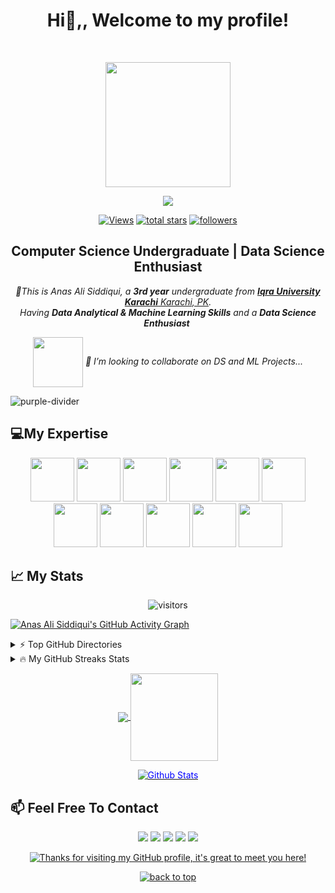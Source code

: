 <!-- Greetings -->
<h1 align="center">
	Hi👋,, Welcome to my profile!
</h1>
<br/>

<!-- Picture -->
<p align="center">
  <img src="https://github.com/thompsonemerson/thompsonemerson/raw/master/cover-thompson.png" height="200"/>
</p>


<!-- Typing SVG by DenverCoder1 - https://github.com/DenverCoder1/readme-typing-svg -->
<p align="center">
	<a href="https://github.com/DenverCoder1/readme-typing-svg"><img src="https://readme-typing-svg.herokuapp.com?color=%23BD561D&duration=6000&lines=I+am++into++Data+Science;I+am++into++Machine+Learning;I+am++into++Artificial+Inelligence+;I+am++into+Deep+Learning+;I+am++into++Big+Data;I+am++into++Computer+Vision!!&center=true&width=380&height=45"></a>
</p>


<!-- Social badges section -->
 <p align="center">
	<a href="https://github.com/anasali1671/"><img alt="Views" title="GitHub profile views" src="https://komarev.com/ghpvc/?username=anasali1671&label=Profile%20Views&color=red&style=for-the-badge"/></a>
	<a href="https://github.com/anasali1671?tab=repositories&sort=stargazers"><img alt="total stars" title="Total stars on GitHub" src="https://custom-icon-badges.herokuapp.com/badge/dynamic/json?logo=star&color=55960c&labelColor=488207&label=Stars&style=for-the-badge&query=%24.stars&url=https://api.github-star-counter.workers.dev/user/anasali1671"/></a>
  <a href="https://github.com/anasali1671?tab=followers">
    <img alt="followers" title="Follow me on Github" src="https://custom-icon-badges.herokuapp.com/github/followers/anasali1671?color=236ad3&labelColor=1155ba&style=for-the-badge&logo=person-add&label=Follow&logoColor=white"/></a>
</p>


<!-- Biography -->
<h2 align="center">Computer Science Undergraduate | Data Science Enthusiast</h2>
<p align="center">
  <em>
     👀This is Anas Ali Siddiqui, a <b>3rd year</b> undergraduate from <a href="https://iqra.edu.pk/"> <b>Iqra University Karachi</b> Karachi, PK</a>. <br>
     Having <b>Data Analytical & Machine Learning Skills</b> and a <b>Data Science Enthusiast</b>&nbsp;<br>
  </em> 
</p>
<p align="center">
  <em>
    <img align='center' src="https://media.giphy.com/media/M9gbBd9nbDrOTu1Mqx/giphy.gif" width="80">
    🎯  I’m looking to collaborate on DS and ML Projects...
  </em> 
  <br>
</p>

<!-- Purple line divider -->
![purple-divider](https://user-images.githubusercontent.com/7065401/52071927-c1cd7100-2562-11e9-908a-dde91ba14e59.png)


<!-- Expertise Logos -->
<h2 align="left">💻My Expertise</h2>
<p align="center">
<code><img height="70" src="https://www.vectorlogo.zone/logos/python/python-horizontal.svg"></code>
<code><img height="70" src="https://www.vectorlogo.zone/logos/jupyter/jupyter-ar21.svg"></code>
<code><img height="70" src="https://www.vectorlogo.zone/logos/tensorflow/tensorflow-icon.svg"></code>
<code><img height="70" src="https://www.vectorlogo.zone/logos/opencv/opencv-ar21.svg"></code>
<code><img height="70" src="https://www.vectorlogo.zone/logos/google_cloud/google_cloud-ar21.svg"></code>
<code><img height="70" src="https://www.vectorlogo.zone/logos/numpy/numpy-ar21.svg"></code>
<code><img height="70" src="https://github.com/valohai/ml-logos/blob/master/pandas.svg"></code>
<code><img height="70" src="https://www.vectorlogo.zone/logos/visualstudio_code/visualstudio_code-ar21.svg"></code>
<code><img height="70" src="https://img.icons8.com/ios/50/000000/ms-excel.png"></code>
<code><img height="70" src="https://img.icons8.com/color/48/000000/microsoft-sql-server.png"></code>
<code><img height="70" src="https://www.vectorlogo.zone/logos/pytorch/pytorch-ar21.svg"></code>
</p>


<!-- My Stats -->
<h2 align="left">📈 My Stats</h2>

<!-- visitor badge -->
<div align="center">
  <img src="https://visitor-badge.laobi.icu/badge?page_id=anasali1671.anasali1671" alt="visitors">
</div> 

<!-- Activity Graph -->
[![Anas Ali Siddiqui's GitHub Activity Graph](https://activity-graph.herokuapp.com/graph?username=anasali1671&&bg_color=090a07&color=b0c700&line=009c50&point=FFFFFF&hide_border=true&theme=merko)](https://github.com/anasali1671)


<!-- Hover option 1 -->
<details>
	<summary>⚡ Top GitHub Directories</summary>
	<br/>
	<p align="left">
  <a href="https://github.com/anasali1671/Machine-Learning"><img width="30%" height="30%" src="https://github-readme-stats.vercel.app/api/pin/?username=anasali1671&repo=Machine-Learning&show_icons=true&locale=en&layout=demo&theme=merko&hide_border=true" alt="github-readme-streak-stats"></a>
  <a href="https://github.com/anasali1671/Library_Management_System"><img width="30%" height="30%" src="https://github-readme-stats.vercel.app/api/pin/?username=anasali1671&repo=Library_Management_System&show_icons=true&locale=en&layout=demo&theme=merko&hide_border=true" alt="github-readme-streak-stats"></a>
  <a href="https://github.com/anasali1671/Contact-Management-System"><img width="30%" height="30%" src="https://github-readme-stats.vercel.app/api/pin/?username=anasali1671&repo=Contact-Management-System&show_icons=true&locale=en&layout=demo&theme=merko&hide_border=true" alt="custom-icon-badges"></a>
	</p>
</details>


<!-- Hover option 2 -->
<details>
	<summary>🔥 My GitHub Streaks Stats </summary>
	<br/>
	<img width="100%" src="https://github-readme-streak-stats.herokuapp.com/?user=anasali1671&show_icons=true&locale=en&layout=demo&theme=merko&hide_border=true" />
  <br/>
</details>

<!-- Stats -->
<p align="center">
  <a href="https://github.com/anasali1671?tab=repositories">
    <img
      align="center"
      src="https://github-readme-stats.vercel.app/api/top-langs/?username=anasali1671&layout=compact&theme=merko&count_private=true"
    />
  </a>
  <a href="https://github.com/anasali1671?tab=repositories">
    <img
      align="center"
      height="140"
      src="https://github-readme-stats.vercel.app/api?username=anasali1671&count_private=true&show_icons=true&custom_title=Github%20Status&hide=issues&theme=merko&count_private=true"
    />
  </a>
</p>


<!-- End Wave image -->
<p align="center" dir="auto">
        <a target="_blank" rel="noopener noreferrer" href="https://raw.githubusercontent.com/bornmay/bornmay/Update/svg/Bottom.svg"><img src="https://raw.githubusercontent.com/bornmay/bornmay/Update/svg/Bottom.svg" alt="Github Stats" style="max-width: 100%;color:blue"></a>
</p>

<!-- Social links -->
<h2 align="left">📫 Feel Free To Contact</h2>
<p align="center">
<a href="https://linkedin.com/in/anasali1671"><img src="https://img.shields.io/badge/-@anasali1671-0077B5?style=flat&logo=Linkedin&logoColor=white"/></a>
<a href="https://www.kaggle.com/anasali1671"><img src="https://img.shields.io/badge/-@anasali1671-20BEFF?style=flat&logo=kaggle&logoColor=white"/></a>
<a href="mailto:anasali1671@gmail.com"><img src="https://img.shields.io/badge/-@anasali1671@gmail.com-D14836?style=flat&logo=Gmail&logoColor=white"/></a>
<a href="https://instagram.com/iamanas0316"><img src="https://img.shields.io/badge/-@iamanas0316-E4405F?style=flat&logo=Instagram&logoColor=white"/></a>
<a href="https://facebook.com/anasali2001"><img src="https://img.shields.io/badge/-@anasali2001-1877F2?style=flat&logo=Facebook&logoColor=white"/></a>  
</p>


<!-- Greetings Message -->
<div align="center">
	<a href="https://git.io/typing-svg">
		<img alt="Thanks for visiting my GitHub profile, it's great to meet you here!" src="https://readme-typing-svg.herokuapp.com?font=Roboto+Slab&color=%237E3ACE&size=28&center=true&vCenter=true&width=900&lines=Thanks+For+Visiting+My+GitHub+Profile,+It's+Great+To+Meet+You+Here" ></a>
</div>


<!-- centre button links to top -->
<p align="center"><a href="#top"><img src="https://img.shields.io/static/v1?label&message=back+to+top&color=076e0f&style=flat&logo" alt="back to top" /></a></p>
